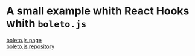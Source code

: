 # A small example whith React Hooks whith <code>boleto.js</code>

<a href="https://guilhermearaujo.me/boleto.js/" >boleto.js page</a><br />
<a href="https://github.com/guilhermearaujo/boleto.js" >boleto.js repository</a>
